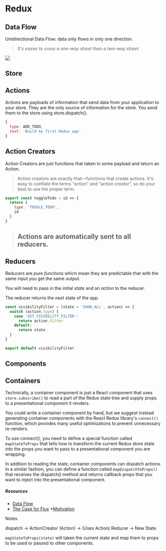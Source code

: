 # Redux

## Data Flow

Unidirectional Data Flow: data only flows in only one direction. 

> _It's easier to cross a one-way street than a two-way street._

<img src="https://dzwonsemrish7.cloudfront.net/items/3M1T0b2L0r231M1u3n41/Image%202018-04-16%20at%209.46.57%20PM.png?v=46a64323" />

## Store
## Actions
Actions are payloads of information that send data from your application to your store. They are the only source of information for the store. You send them to the store using store.dispatch().

```js
{
  type: ADD_TODO,
  text: 'Build my first Redux app'
}
```

## Action Creators
Action Creators are just functions that taken in some payload and return an Action.

>Action creators are exactly that—functions that create actions. It's easy to conflate the terms “action” and “action creator”, so do your best to use the proper term.

```js
export const toggleTodo = id => {
  return {
    type: 'TOGGLE_TODO',
    id
  }
}
``` 

>## Actions are automatically sent to all reducers.

## Reducers
Reducers are _pure functions_ which mean they are predictable that with the same input you get the same output.

You will need to pass in the initial _state_ and an _action_ to the reducer.

The reducer returns the next state of the app.

```js
const visibilityFilter = (state = 'SHOW_ALL', action) => {
  switch (action.type) {
    case 'SET_VISIBILITY_FILTER':
      return action.filter
    default:
      return state
  }
}

export default visibilityFilter
```


## Components

## Containers
Technically, a container component is just a React component that uses `store.subscribe()` to read a part of the Redux state tree and supply props to a presentational component it renders.

You could write a container component by hand, but we suggest instead generating container components with the React Redux library's `connect()` function, which provides many useful optimizations to prevent unnecessary re-renders. 

To use connect(), you need to define a special function called `mapStateToProps` that tells how to transform the current Redux store state into the props you want to pass to a presentational component you are wrapping. 

In addition to reading the state, container components can dispatch actions. In a similar fashion, you can define a function called `mapDispatchToProps()` that receives the dispatch() method and returns callback props that you want to inject into the presentational component.

##### Resources
* [Data Flow](http://redux.js.org/docs/basics/DataFlow.html)
* [The Case for Flux](https://medium.com/swlh/the-case-for-flux-379b7d1982c6)
*[Motivation](http://redux.js.org/docs/introduction/Motivation.html)

Notes

dispatch -> ActionCreator (Action) -> (Uses Action) Reducer -> New State


`mapStateToProps(state)` will taken the current state and map them to props to be used or passed to other components. 